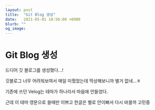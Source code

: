 ```yaml
---
layout: post
title:  "Git Blog 생성"
date:   2021-05-01 18:56:00 +0900
blurb: ""
og_image:
---
```


# Git Blog 생성

드디어 깃 블로그를 생성했다...!

깃블로그 너무 어려워보여서 매일 미뤘었는데 막상해보니까 별거 없네...ㅎ

기존에 쓰던 Velog는 테마가 하나라서 마음에 안들었다.

근데 이 테마 영문으로 쓸때만 이쁘고 한글은 별로 안이뻐서 다시 바꿀까 고민중

[^1]: This is a note!